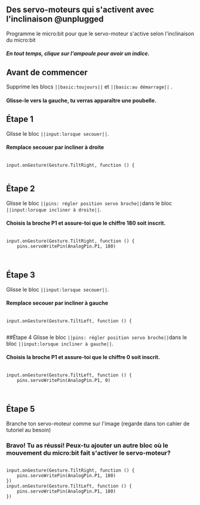 ## Des servo-moteurs qui s'activent avec l'inclinaison @unplugged
Programme le micro:bit pour que le servo-moteur s'active selon l'inclinaison du micro:bit
##### En tout temps, clique sur l'ampoule pour avoir un indice.

## Avant de commencer
Supprime les blocs ``||basic:toujours||`` et  ``||basic:au démarrage||``  .
#### Glisse-le vers la gauche, tu verras apparaître une poubelle.


## Étape 1

Glisse le bloc ``||input:lorsque secouer||``.
#### Remplace secouer par incliner à droite
``` blocks

input.onGesture(Gesture.TiltRight, function () {
    

```
## Étape 2

Glisse le bloc ``||pins: régler position servo broche||``dans le bloc  ``||input:lorsque incliner à droite||``.
#### Choisis la broche P1 et assure-toi que le chiffre 180 soit inscrit.
``` blocks

input.onGesture(Gesture.TiltRight, function () {
    pins.servoWritePin(AnalogPin.P1, 180)



```

## Étape 3

Glisse le bloc ``||input:lorsque secouer||``.
#### Remplace secouer par incliner à gauche
``` blocks

input.onGesture(Gesture.TiltLeft, function () {
    

```

##Étape 4
Glisse le bloc ``||pins: régler position servo broche||``dans le bloc  ``||input:lorsque incliner à gauche||``.
#### Choisis la broche P1 et assure-toi que le chiffre 0 soit inscrit.
``` blocks

input.onGesture(Gesture.TiltLeft, function () {
    pins.servoWritePin(AnalogPin.P1, 0)



```

## Étape 5
Branche ton servo-moteur comme sur l'image (regarde dans ton cahier de tutoriel au besoin)
### Bravo! Tu as réussi! Peux-tu ajouter un autre bloc où le mouvement du micro:bit fait s'activer le servo-moteur?

``` blocks

input.onGesture(Gesture.TiltRight, function () {
    pins.servoWritePin(AnalogPin.P1, 180)
})
input.onGesture(Gesture.TiltLeft, function () {
    pins.servoWritePin(AnalogPin.P1, 180)
})


```
